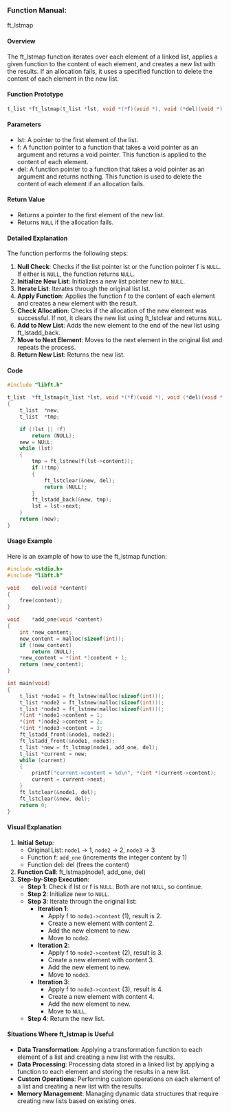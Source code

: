 ### Function Manual: 

ft_lstmap

#### Overview
The ft_lstmap function iterates over each element of a linked list, applies a given function to the content of each element, and creates a new list with the results. If an allocation fails, it uses a specified function to delete the content of each element in the new list.

#### Function Prototype
```c
t_list *ft_lstmap(t_list *lst, void *(*f)(void *), void (*del)(void *));
```

#### Parameters
- lst: A pointer to the first element of the list.
- f: A function pointer to a function that takes a void pointer as an argument and returns a void pointer. This function is applied to the content of each element.
- del: A function pointer to a function that takes a void pointer as an argument and returns nothing. This function is used to delete the content of each element if an allocation fails.

#### Return Value
- Returns a pointer to the first element of the new list.
- Returns `NULL` if the allocation fails.

#### Detailed Explanation
The function performs the following steps:
1. **Null Check**: Checks if the list pointer lst or the function pointer f is `NULL`. If either is `NULL`, the function returns `NULL`.
2. **Initialize New List**: Initializes a new list pointer new to `NULL`.
3. **Iterate List**: Iterates through the original list lst.
4. **Apply Function**: Applies the function f to the content of each element and creates a new element with the result.
5. **Check Allocation**: Checks if the allocation of the new element was successful. If not, it clears the new list using ft_lstclear and returns `NULL`.
6. **Add to New List**: Adds the new element to the end of the new list using ft_lstadd_back.
7. **Move to Next Element**: Moves to the next element in the original list and repeats the process.
8. **Return New List**: Returns the new list.

#### Code
```c
#include "libft.h"

t_list	*ft_lstmap(t_list *lst, void *(*f)(void *), void (*del)(void *))
{
    t_list	*new;
    t_list	*tmp;

    if (!lst || !f)
        return (NULL);
    new = NULL;
    while (lst)
    {
        tmp = ft_lstnew(f(lst->content));
        if (!tmp)
        {
            ft_lstclear(&new, del);
            return (NULL);
        }
        ft_lstadd_back(&new, tmp);
        lst = lst->next;
    }
    return (new);
}
```

#### Usage Example
Here is an example of how to use the ft_lstmap function:
```c
#include <stdio.h>
#include "libft.h"

void	del(void *content)
{
    free(content);
}

void	*add_one(void *content)
{
    int	*new_content;
    new_content = malloc(sizeof(int));
    if (!new_content)
        return (NULL);
    *new_content = *(int *)content + 1;
    return (new_content);
}

int main(void)
{
    t_list *node1 = ft_lstnew(malloc(sizeof(int)));
    t_list *node2 = ft_lstnew(malloc(sizeof(int)));
    t_list *node3 = ft_lstnew(malloc(sizeof(int)));
    *(int *)node1->content = 1;
    *(int *)node2->content = 2;
    *(int *)node3->content = 3;
    ft_lstadd_front(&node1, node2);
    ft_lstadd_front(&node1, node3);
    t_list *new = ft_lstmap(node1, add_one, del);
    t_list *current = new;
    while (current)
    {
        printf("current->content = %d\n", *(int *)current->content);
        current = current->next;
    }
    ft_lstclear(&node1, del);
    ft_lstclear(&new, del);
    return 0;
}
```

#### Visual Explanation
1. **Initial Setup**:
   - Original List: `node1` -> 1, `node2` -> 2, `node3` -> 3
   - Function f: `add_one` (increments the integer content by 1)
   - Function del: del (frees the content)
2. **Function Call**: ft_lstmap(node1, add_one, del)
3. **Step-by-Step Execution**:
   - **Step 1**: Check if lst or f is `NULL`. Both are not `NULL`, so continue.
   - **Step 2**: Initialize new to `NULL`.
   - **Step 3**: Iterate through the original list:
     - **Iteration 1**:
       - Apply f to `node1->content` (1), result is 2.
       - Create a new element with content 2.
       - Add the new element to new.
       - Move to `node2`.
     - **Iteration 2**:
       - Apply f to `node2->content` (2), result is 3.
       - Create a new element with content 3.
       - Add the new element to new.
       - Move to `node3`.
     - **Iteration 3**:
       - Apply f to `node3->content` (3), result is 4.
       - Create a new element with content 4.
       - Add the new element to new.
       - Move to `NULL`.
   - **Step 4**: Return the new list.

#### Situations Where ft_lstmap is Useful
- **Data Transformation**: Applying a transformation function to each element of a list and creating a new list with the results.
- **Data Processing**: Processing data stored in a linked list by applying a function to each element and storing the results in a new list.
- **Custom Operations**: Performing custom operations on each element of a list and creating a new list with the results.
- **Memory Management**: Managing dynamic data structures that require creating new lists based on existing ones.